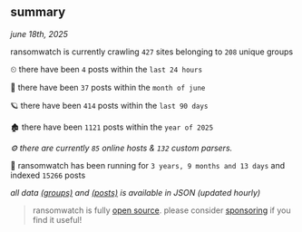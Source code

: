 
## summary
_june 18th, 2025_

ransomwatch is currently crawling `427` sites belonging to `208` unique groups

⏲ there have been `4` posts within the `last 24 hours`

🦈 there have been `37` posts within the `month of june`

🪐 there have been `414` posts within the `last 90 days`

🏚 there have been `1121` posts within the `year of 2025`

_⚙️ there are currently `85` online hosts & `132` custom parsers._

🦕 ransomwatch has been running for `3 years, 9 months and 13 days` and indexed `15266` posts

_all data  [(groups)](http://ransomwhat.telemetry.ltd/groups) and [(posts)](http://ransomwhat.telemetry.ltd/posts) is available in JSON (updated hourly)_

> ransomwatch is fully [open source](https://github.com/joshhighet/ransomwatch#ransomwatch--). please consider [sponsoring](https://github.com/sponsors/joshhighet) if you find it useful!
